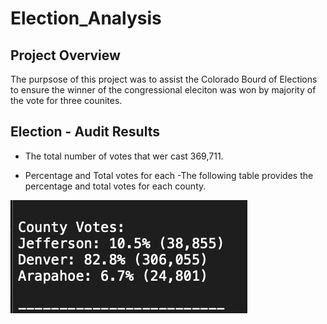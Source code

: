 # Election_Analysis

## Project Overview

The purpsose of this project was to assist the Colorado Bourd of Elections to ensure the winner of the congressional eleciton was won by majority of the vote for three counites.

## Election - Audit Results

- The total number of votes that wer cast 369,711.

- Percentage and Total votes for each 
  -The following table provides the percentage and total votes for each county.

![This is an image](https://github.com/daryld2239/Election_Analysis/blob/main/Resources/County%20turn%20out.png)


